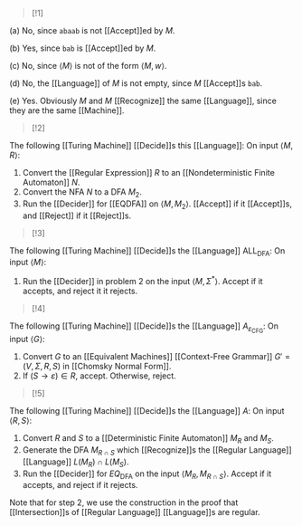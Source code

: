 >[!1]

(a) No, since $\texttt{abaab}$ is not [[Accept]]ed by $M$.

(b) Yes, since $\texttt{bab}$ is [[Accept]]ed by $M$.

(c) No, since $\langle M\rangle$ is not of the form $\langle M,w\rangle$.

(d) No, the [[Language]] of $M$ is not empty, since $M$ [[Accept]]s $\texttt{bab}$.

(e) Yes. Obviously $M$ and $M$ [[Recognize]] the same [[Language]], since they are the same [[Machine]].

>[!2]

The following [[Turing Machine]] [[Decide]]s this [[Language]]:
On input $\langle M,R\rangle$:
1. Convert the [[Regular Expression]] $R$ to an [[Nondeterministic Finite Automaton]] $N$.
2. Convert the NFA $N$ to a DFA $M_{2}$. 
3. Run the [[Decider]] for [[EQDFA]] on $\langle M,M_{2}\rangle$. [[Accept]] if it [[Accept]]s, and [[Reject]] if it [[Reject]]s.

>[!3]

The following [[Turing Machine]] [[Decide]]s the [[Language]] $\text{ALL}_{\text{DFA}}$:
On input $\langle M\rangle$:
1. Run the [[Decider]] in problem 2 on the input $\langle M,\Sigma^{*}\rangle$. Accept if it accepts, and reject it it rejects.

>[!4]

The following [[Turing Machine]] [[Decide]]s the [[Language]] $A_{\varepsilon_\text{CFG}}$:
On input $\langle G\rangle$:
1. Convert $G$ to an [[Equivalent Machines]] [[Context-Free Grammar]] $G'=(V,\Sigma,R,S)$ in [[Chomsky Normal Form]].
2. If $(S \rightarrow \varepsilon)\in R$, accept. Otherwise, reject.

>[!5]

The following [[Turing Machine]] [[Decide]]s the [[Language]] $A$:
On input $\langle R,S\rangle$:
1. Convert $R$ and $S$ to a [[Deterministic Finite Automaton]] $M_{R}$ and $M_{S}$.
2. Generate the DFA $M_{R\cap S}$ which [[Recognize]]s the [[Regular Language]] [[Language]] $L(M_{R})\cap L(M_{S})$.
3. Run the [[Decider]] for $EQ_{\text{DFA}}$ on the input $\langle M_{R}, M_{R\cap S}\rangle$. Accept if it accepts, and reject if it rejects.

Note that for step 2, we use the construction in the proof that [[Intersection]]s of [[Regular Language]] [[Language]]s are regular. 